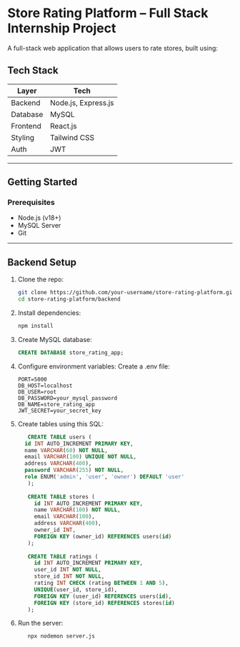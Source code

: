 # Store Rating Platform – Full Stack Internship Project

A full-stack web application that allows users to rate stores, built using:

## Tech Stack

| Layer    | Tech                |
|----------|---------------------|
| Backend  | Node.js, Express.js |
| Database | MySQL               |
| Frontend | React.js            |
| Styling  | Tailwind CSS        |
| Auth     | JWT                 |

---

## Getting Started

### Prerequisites

- Node.js (v18+)
- MySQL Server
- Git

---

## Backend Setup

1. Clone the repo:
   ```bash
   git clone https://github.com/your-username/store-rating-platform.git
   cd store-rating-platform/backend

2. Install dependencies:
   ```bash
   npm install

3. Create MySQL database:

   ```sql
   CREATE DATABASE store_rating_app;
   
4. Configure environment variables:
Create a .env file:

   ```env
   PORT=5000
   DB_HOST=localhost
   DB_USER=root
   DB_PASSWORD=your_mysql_password
   DB_NAME=store_rating_app
   JWT_SECRET=your_secret_key
   
5. Create tables using this SQL:
   ```sql
      CREATE TABLE users (
     id INT AUTO_INCREMENT PRIMARY KEY,
     name VARCHAR(60) NOT NULL,
     email VARCHAR(100) UNIQUE NOT NULL,
     address VARCHAR(400),
     password VARCHAR(255) NOT NULL,
     role ENUM('admin', 'user', 'owner') DEFAULT 'user'
      );
      
      CREATE TABLE stores (
        id INT AUTO_INCREMENT PRIMARY KEY,
        name VARCHAR(100) NOT NULL,
        email VARCHAR(100),
        address VARCHAR(400),
        owner_id INT,
        FOREIGN KEY (owner_id) REFERENCES users(id)
      );
      
      CREATE TABLE ratings (
        id INT AUTO_INCREMENT PRIMARY KEY,
        user_id INT NOT NULL,
        store_id INT NOT NULL,
        rating INT CHECK (rating BETWEEN 1 AND 5),
        UNIQUE(user_id, store_id),
        FOREIGN KEY (user_id) REFERENCES users(id),
        FOREIGN KEY (store_id) REFERENCES stores(id)
      );

6. Run the server:
   ```bash
      npx nodemon server.js
